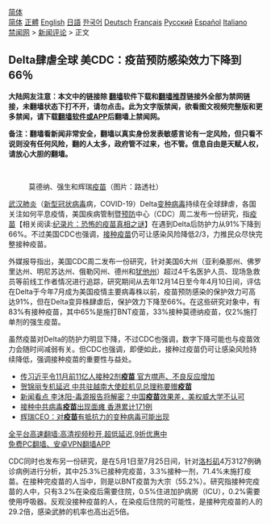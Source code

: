  <!-- 面包屑导航 --> <div class="breadcrumb"><!-- GTranslate: https://gtranslate.io/ -->  <div class="switcher notranslate">  <div class="selected">  <a href="#" onclick="return false;"> 简体</a>  </div>  <div class="option">  <a href="https://www.bannedbook.org" onclick="doGTranslate('zh-CN|zh-CN');jQuery('div.switcher div.selected a').html(jQuery(this).html());return false;" title="简体中文" class="nturl selected"> 简体</a>  <a href="https://www.bannedbook.org/zh-tw/" onclick="doGTranslate('zh-CN|zh-TW');jQuery('div.switcher div.selected a').html(jQuery(this).html());return false;" title="繁體中文" class="nturl"> 正體</a>  <a href="https://www.bannedbook.org/en/" onclick="doGTranslate('zh-CN|en');jQuery('div.switcher div.selected a').html(jQuery(this).html());return false;" title="English" class="nturl"> English</a>  <a href="https://www.bannedbook.org/ja/" onclick="doGTranslate('zh-CN|ja');jQuery('div.switcher div.selected a').html(jQuery(this).html());return false;" title="日本語" class="nturl"> 日語</a>  <a href="https://www.bannedbook.org/ko/" onclick="doGTranslate('zh-CN|ko');jQuery('div.switcher div.selected a').html(jQuery(this).html());return false;" title="한국어" class="nturl"> 한국어</a>  <a href="https://www.bannedbook.org/de/" onclick="doGTranslate('zh-CN|de');jQuery('div.switcher div.selected a').html(jQuery(this).html());return false;" title="Deutsch" class="nturl"> Deutsch</a>  <a href="https://www.bannedbook.org/fr/" onclick="doGTranslate('zh-CN|fr');jQuery('div.switcher div.selected a').html(jQuery(this).html());return false;" title="Français" class="nturl"> Français</a>  <a href="https://www.bannedbook.org/ru/" onclick="doGTranslate('zh-CN|ru');jQuery('div.switcher div.selected a').html(jQuery(this).html());return false;" title="Русский" class="nturl"> Русский</a>  <a href="https://www.bannedbook.org/es/" onclick="doGTranslate('zh-CN|es');jQuery('div.switcher div.selected a').html(jQuery(this).html());return false;" title="Español" class="nturl"> Español</a>  <a href="https://www.bannedbook.org/it/" onclick="doGTranslate('zh-CN|it');jQuery('div.switcher div.selected a').html(jQuery(this).html());return false;" title="Italiano" class="nturl"> Italiano</a>  </div>  </div>      <div class='breadcrumb-sub'><!-- Breadcrumb NavXT 6.3.0 --> <a href="https://www.bannedbook.org/" class="home">禁闻网</a> &gt; <a href="https://www.bannedbook.org/bnews/comments/" class="category">新闻评论</a> &gt; 正文</div></div><h2>Delta肆虐全球 美CDC：疫苗预防感染效力下降到66％</h2> <p class="notice"><b>大陆网友注意：本文中的链接除 <a href="https://github.com/bannedbook/fanqiang" >翻墙</a>软件下载和<a href="https://github.com/killgcd/justmysocks/blob/master/README.md">翻墙推荐</a>链接外全部为禁网链接，未翻墙状态下打不开，请勿点击。此为文字版禁闻，欲看图文视频完整版和更多禁闻，请下载<a href="https://github.com/bannedbook/fanqiang">翻墙软件或APP</a>后翻墙上禁闻网。</p><p>备注：翻墙看新闻非常安全，翻墙以真实身份发表敏感言论有一定风险，但只看不说则没有任何风险，翻的人太多，政府管不过来，也不管。信息自由是天赋人权，请放心大胆的翻墙。</b></p>  <div class="entry"> <br /> <figure><a href="https://i0.wp.com/upload-images-bucket-v64rleca837do.s3.eu-west-1.amazonaws.com/wp-content/uploads/2021/08/25103305/Screen-Shot-2021-08-25-at-8.37.58-pm.png?fit=758%2C469&#038;ssl=1" data-caption="莫德纳、强生和辉瑞疫苗（图片：路透社）"></a><figcaption class="wp-caption-text">莫德纳、强生和辉瑞<a href="https://www.bannedbook.org/bnews/tag/%e7%96%ab%e8%8b%97/" class="st_tag internal_tag" rel="tag" title="标签 疫苗 下的日志">疫苗</a>（图片：路透社）</figcaption></figure> <p><a href="https://www.bannedbook.org/bnews/tag/%e6%ad%a6%e6%b1%89%e8%82%ba%e7%82%8e/" class="st_tag internal_tag" rel="tag" title="标签 武汉肺炎 下的日志">武汉肺炎</a>（<a href="https://www.bannedbook.org/bnews/tag/%e6%96%b0%e5%9e%8b%e5%86%a0%e7%8a%b6%e7%97%85%e6%af%92/" class="st_tag internal_tag" rel="tag" title="标签 新型冠状病毒 下的日志">新型冠状病毒</a>病，COVID-19）Delta<a href="https://www.bannedbook.org/bnews/tag/%e5%8f%98%e7%a7%8d%e7%97%85%e6%af%92/" class="st_tag internal_tag" rel="tag" title="标签 变种病毒 下的日志">变种病毒</a>持续在全球肆虐，各国关注如何平息疫情，美国疾病管制暨<a href="https://www.bannedbook.org/bnews/tag/%E9%A2%84%E9%98%B2/" class="st_tag internal_tag" rel="tag" title="标签 预防 下的日志">预防</a>中心（CDC）周二发布一份研究，指<span class='wp_keywordlink'><a href="https://www.bannedbook.org/bnews/tculture/20160630/551027.html" title="疫苗" target="_blank">疫苗</a></span>【相关阅读:<a href='https://www.bannedbook.org/bnews/topimagenews/20180408/925060.html' target='_blank'>纪录片：恐怖的疫苗真相之谜</a>】在遇到Delta后防护力从91%下降到66%。不过美国CDC也强调，<a href="https://www.bannedbook.org/bnews/tag/%E6%8E%A5%E7%A7%8D%E7%96%AB%E8%8B%97/" class="st_tag internal_tag" rel="tag" title="标签 接种疫苗 下的日志">接种疫苗</a>仍可让感染风险降低2/3，力推民众尽快完整接种疫苗。</p> <p>外媒报导指出，美国CDC周二发布一份研究，针对美国6大州（亚利桑那州、佛罗里达州、明尼苏达州、俄勒冈州、德州和<a href="https://www.bannedbook.org/bnews/tag/%E7%8A%B9%E4%BB%96%E5%B7%9E/" class="st_tag internal_tag" rel="tag" title="标签 犹他州 下的日志">犹他州</a>）超过4千名医护人员、现场急救员等前线工作者情况进行追踪，研究期间从去年12月14日至今年4月10日间，评估在Delta于今年7月成为美国疫情主要病毒株以前，疫苗预防感染的保护效力可高达91%，但在Delta变异株肆虐后，保护效力下降至66%。在这些研究对象中，有83%有接种疫苗，其中65%是施打BNT疫苗，33%接种莫德纳疫苗，仅2%施打单剂的强生疫苗。</p>  <p>虽然疫苗对Delta的防护力明显下降，不过CDC也强调，数字下降可能也与疫苗效力会随时间减弱有关。但CDC也强调，即便如此，接种过疫苗仍可让感染风险持续降低，强调接种疫苗的重要性与益处。</p> <ul class='op-related-articles' title='相关阅读'> <li><a href='https://www.bannedbook.org/bnews/comments/20210825/1612964.html' target='_blank'>传习近平令11月前11亿人接种2剂<b>疫苗</b> 官方噤声、不良反应增加</a></li> <li><a href='https://www.bannedbook.org/bnews/comments/20210825/1612959.html' target='_blank'>贺锦丽专机延迟 中共驻越南大使趁机见总理称要赠<b>疫苗</b></a></li> <li><a href='https://www.bannedbook.org/bnews/taiwannews/20210825/1612943.html' target='_blank'>新闻看点 李沐阳-毒源报告将解密？中国<b>疫苗</b>效果差，美权威大学不认可</a></li> <li><a href='https://www.bannedbook.org/bnews/comments/20210825/1612939.html' target='_blank'>接种中共病毒<b>疫苗</b>出现面瘫 香港累计171例</a></li> <li><a href='https://www.bannedbook.org/bnews/comments/20210825/1612920.html' target='_blank'>辉瑞CEO：对<b>疫苗</b>有抵抗力的变种病毒可能出现</a></li> </ul> <p class="texttj"> <a href="https://github.com/bannedbook/fanqiang/wiki/V2ray%E6%9C%BA%E5%9C%BA" target="_blank">全平台高速翻墙:高清视频秒开,超低延迟,9折优惠中</a><br/> <a href="https://github.com/bannedbook/fanqiang/wiki/%E7%A6%81%E9%97%BB%E7%BD%91%E5%AE%89%E5%8D%93%E7%BF%BB%E5%A2%99%E6%96%B0%E9%97%BBAPP" target="_blank">免费PC翻墙、安卓VPN翻墙APP</a></p> <p>CDC同时也发布另一份研究，是在5月1日至7月25日间，针对<a href="https://www.bannedbook.org/bnews/tag/%e6%b4%9b%e6%9d%89%e7%9f%b6/" class="st_tag internal_tag" rel="tag" title="标签 洛杉矶 下的日志">洛杉矶</a>4万3127例确诊病例进行分析，其中25.3%已接种完疫苗，3.3%接种一剂，71.4%未施打疫苗。在接种完疫苗的人当中，则是以BNT疫苗为大宗（55.2%）。研究指接种完疫苗的人中，只有3.2%在染疫后需要住院，0.5%住进加护病房（ICU），0.2%需要使用呼吸器。反观没接种疫苗的人，在染疫后住院的可能性，是接种完疫苗的人的29.2倍，感染武肺的机率也高出近5倍。</p><a name='sharetosocial'></a>  <div style="margin-bottom:5px;padding-bottom:5px;clear:both"> <div id="archive-pix-1" class="banner-ads"> <!-- AuctionX Display platform tag START --> <div id="26318x728x90x621x_ADSLOT2" clicktrack="%%CLICK_URL_ESC%%"></div> <!-- AuctionX Display platform tag END --> </div> <div id="archive-pix-2" class="banner-ads"> <!-- AuctionX Display platform tag START --> <div id="26315x300x250x621x_ADSLOT2" clicktrack="%%CLICK_URL_ESC%%"></div> <!-- AuctionX Display platform tag END --> </div> </div>  <div id="archive-pix-1" class="banner-ads"> <!-- AuctionX Display platform tag START --> <div id="26318x728x90x621x_ADSLOT3" clicktrack="%%CLICK_URL_ESC%%"></div> <!-- AuctionX Display platform tag END --> </div> </div><!--END ENTRY--> 